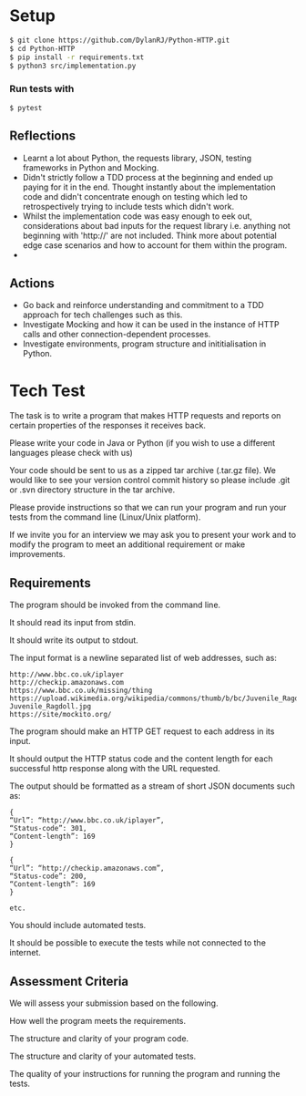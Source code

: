 # Setup

```sh
$ git clone https://github.com/DylanRJ/Python-HTTP.git
$ cd Python-HTTP
$ pip install -r requirements.txt
$ python3 src/implementation.py
```

### Run tests with

```
$ pytest
```

## Reflections

- Learnt a lot about Python, the requests library, JSON, testing frameworks in Python and Mocking.
- Didn't strictly follow a TDD process at the beginning and ended up paying for it in the end. Thought instantly about the implementation code and didn't concentrate enough on testing which led to retrospectively trying to include tests which didn't work.
- Whilst the implementation code was easy enough to eek out, considerations about bad inputs for the request library i.e. anything not beginning with 'http://' are not included. Think more about potential edge case scenarios and how to account for them within the program.
- 

## Actions

- Go back and reinforce understanding and commitment to a TDD approach for tech challenges such as this.
- Investigate Mocking and how it can be used in the instance of HTTP calls and other connection-dependent processes.
- Investigate environments, program structure and inititialisation in Python.


# Tech Test

The task is to write a program that makes HTTP requests and reports on certain properties of the responses it receives back.

Please write your code in Java or Python (if you wish to use a different languages please check with us)

Your code should be sent to us as a zipped tar archive (.tar.gz file). We would like to see your version control commit history so please include .git or .svn directory structure in the tar archive.

Please provide instructions so that we can run your program and run your tests from the command line (Linux/Unix platform).

If we invite you for an interview we may ask you to present your work and to modify the program to meet an additional requirement or make improvements.

## Requirements

The program should be invoked from the command line.

It should read its input from stdin.

It should write its output to stdout.

The input format is a newline separated list of web addresses, such as:

```
http://www.bbc.co.uk/iplayer
http://checkip.amazonaws.com
https://www.bbc.co.uk/missing/thing
https://upload.wikimedia.org/wikipedia/commons/thumb/b/bc/Juvenile_Ragdoll.jpg/220px-Juvenile_Ragdoll.jpg
https://site/mockito.org/
```

The program should make an HTTP GET request to each address in its input.

It should output the HTTP status code and the content length for each successful http response along with the URL requested.

The output should be formatted as a stream of short JSON documents such as:

```
{
“Url”: “http://www.bbc.co.uk/iplayer”,
“Status-code”: 301,
“Content-length”: 169
}

{
“Url”: “http://checkip.amazonaws.com”,
“Status-code”: 200,
“Content-length”: 169
}

etc.
```

You should include automated tests.

It should be possible to execute the tests while not connected to the internet.

## Assessment Criteria

We will assess your submission based on the following.

How well the program meets the requirements.

The structure and clarity of your program code.

The structure and clarity of your automated tests.

The quality of your instructions for running the program and running the tests.

